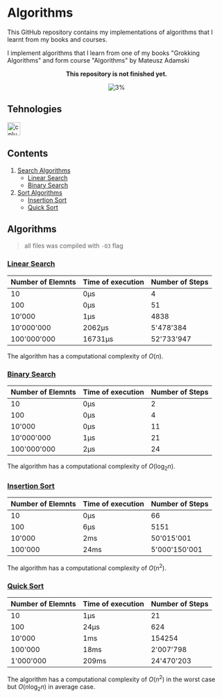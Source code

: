 # Algorithms

This GitHub repository contains my implementations of algorithms that I learnt from my books and courses.

I implement algorithms that I learn from one of my books "Grokking Algorithms" and form course "Algorithms" by Mateusz Adamski

<div align="center">
<b>This repository is not finished yet.</b>

![3%](https://progress-bar.dev/3/?title=Progress)
</div>

## Tehnologies

<img src="https://cdn.jsdelivr.net/gh/devicons/devicon/icons/cplusplus/cplusplus-original.svg" height="30" alt="cplusplus  logo"  />

## Contents

1. [Search Algorithms](./searchAlgorithms/)
	- [Linear Search](#linear-search)
	- [Binary Search](#binary-search)
2. [Sort Algorithms](./sortAlgorithms/)
	- [Insertion Sort](#insertion-sort)
	- [Quick Sort](#quick-sort)


## Algorithms

>all files was compiled with `-O3` flag

### [Linear Search](./searchAlgorithms/linearSearch.cpp)

|Number of Elemnts|Time of execution|Number of Steps|
|---|---|---|
|10|0μs|4|
|100|0μs|51|
|10'000|1μs|4838|
|10'000'000|2062μs|5'478'384|
|100'000'000|16731μs|52'733'947|

The algorithm has a computational complexity of $O(n)$.

### [Binary Search](./searchAlgorithms/binarySearch.cpp)

|Number of Elemnts|Time of execution|Number of Steps|
|---|---|---|
|10|0μs|2|
|100|0μs|4|
|10'000|0μs|11|
|10'000'000|1μs|21|
|100'000'000|2μs|24|

The algorithm has a computational complexity of $O(\log_2n)$.

### [Insertion Sort](./sortAlgorithms/insertionSort.cpp)

|Number of Elemnts|Time of execution|Number of Steps|
|---|---|---|
|10|0μs|66|
|100|6μs|5151|
|10'000|2ms|50'015'001|
|100'000|24ms|5'000'150'001|

The algorithm has a computational complexity of $O(n^2)$.

### [Quick Sort](./sortAlgorithms/quickSort.cpp)

|Number of Elemnts|Time of execution|Number of Steps|
|---|---|---|
|10|1μs|21|
|100|24μs|624|
|10'000|1ms|154254|
|100'000|18ms|2'007'798|
|1'000'000|209ms|24'470'203|

The algorithm has a computational complexity of $O(n^2)$ in the worst case but $O(n\log_2n)$ in average case.
